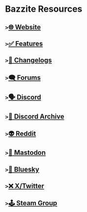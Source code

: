 # Bazzite Resources

## `>`[🌐 Website](https://bazzite.gg/)

## `>`[✅ Features](https://github.com/ublue-os/bazzite/blob/main/README.md)

## `>`[📢 Changelogs](https://github.com/ublue-os/bazzite/releases)

## `>`[🗨 Forums](https://universal-blue.discourse.group/c/bazzite/5)

## `>`[🗣️ Discord](https://discord.gg/WEu6BdFEtp)

## `>`[🧵 Discord Archive](https://www.answeroverflow.com/c/1072614816579063828/1143023993041993769)

## `>`[👽 Reddit](https://www.reddit.com/r/bazzite)

## `>`[🐘 Mastodon](https://fosstodon.org/@UniversalBlue)

## `>`[🦋 Bluesky](https://bsky.app/profile/bazzite.gg)

## `>`[❌ X/Twitter](https://x.com/bazzite_gg)

## `>`[🕹️ Steam Group](https://steamcommunity.com/groups/Bazzite)
